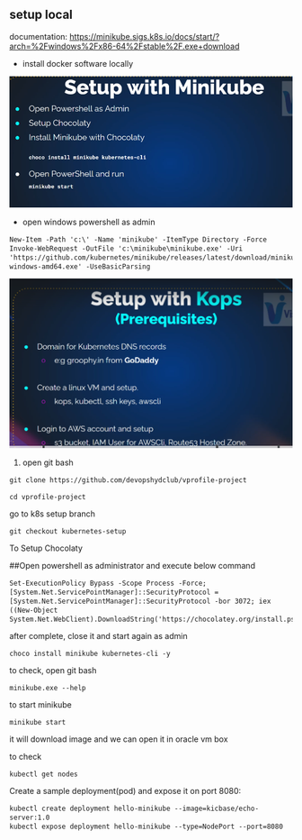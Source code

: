 ## setup local

documentation: https://minikube.sigs.k8s.io/docs/start/?arch=%2Fwindows%2Fx86-64%2Fstable%2F.exe+download

* install docker software locally

![image alt](https://github.com/KarampudiKarthik/Devops/blob/main/Kubernetes/img/s1.PNG?raw=true)

* open windows powershell as admin
```
New-Item -Path 'c:\' -Name 'minikube' -ItemType Directory -Force
Invoke-WebRequest -OutFile 'c:\minikube\minikube.exe' -Uri 'https://github.com/kubernetes/minikube/releases/latest/download/minikube-windows-amd64.exe' -UseBasicParsing
```

![image alt](https://github.com/KarampudiKarthik/Devops/blob/main/Kubernetes/img/s2.PNG?raw=true)

1. open git bash
```
git clone https://github.com/devopshydclub/vprofile-project
```
```
cd vprofile-project
```

go to k8s setup branch
```
git checkout kubernetes-setup
```
To Setup Chocolaty

##Open powershell as administrator and execute below command
```
Set-ExecutionPolicy Bypass -Scope Process -Force; [System.Net.ServicePointManager]::SecurityProtocol = [System.Net.ServicePointManager]::SecurityProtocol -bor 3072; iex ((New-Object System.Net.WebClient).DownloadString('https://chocolatey.org/install.ps1'))
```
after complete, close it and start again as admin
```
choco install minikube kubernetes-cli -y
```

to check, open git bash
```
minikube.exe --help
```
to start minikube
```
minikube start
```
it will download image and we can open it in oracle vm box

to check
```
kubectl get nodes
```

Create a sample deployment(pod) and expose it on port 8080:
```
kubectl create deployment hello-minikube --image=kicbase/echo-server:1.0
kubectl expose deployment hello-minikube --type=NodePort --port=8080
```







